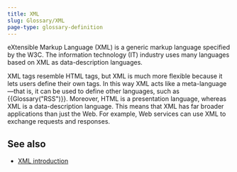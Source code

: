 ```yaml
---
title: XML
slug: Glossary/XML
page-type: glossary-definition
---
```


eXtensible Markup Language (XML) is a generic markup language specified by the W3C. The information technology (IT) industry uses many languages based on XML as data-description languages.

XML tags resemble HTML tags, but XML is much more flexible because it lets users define their own tags. In this way XML acts like a meta-language—that is, it can be used to define other languages, such as {{Glossary("RSS")}}. Moreover, HTML is a presentation language, whereas XML is a data-description language. This means that XML has far broader applications than just the Web. For example, Web services can use XML to exchange requests and responses.

## See also

- [XML introduction](/en-US/docs/Web/XML/XML_introduction)
